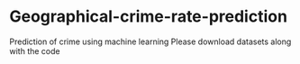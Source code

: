 # Geographical-crime-rate-prediction
Prediction of crime using machine learning
Please download datasets along with the code
